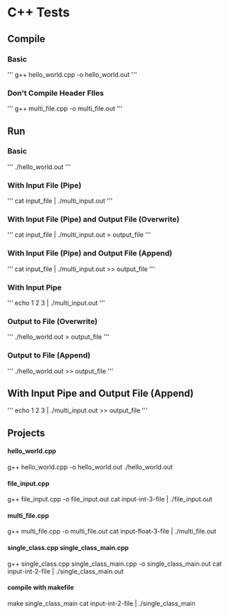 # C++ Tests

## Compile 
### Basic
'''
g++ hello_world.cpp -o hello_world.out
'''

### Don't Compile Header FIles
'''
g++ multi_file.cpp -o multi_file.out
'''


## Run
### Basic
'''
./hello_world.out
'''

### With Input File (Pipe)
'''
cat input_file | ./multi_input.out
'''

### With Input File (Pipe) and Output File (Overwrite)
'''
cat input_file | ./multi_input.out > output_file
'''

### With Input File (Pipe) and Output File (Append)
'''
cat input_file | ./multi_input.out >> output_file
'''

### With Input Pipe
'''
echo 1 2 3 | ./multi_input.out
'''

### Output to File (Overwrite)
'''
./hello_world.out > output_file
'''

### Output to File (Append)
'''
./hello_world.out >> output_file
'''

## With Input Pipe and Output File (Append)
'''
echo 1 2 3 | ./multi_input.out >> output_file
'''

Projects
-------

#### hello_world.cpp
g++ hello_world.cpp -o hello_world.out
./hello_world.out

#### file_input.cpp
g++ file_input.cpp -o file_input.out
cat input-int-3-file | ./file_input.out

#### multi_file.cpp
g++ multi_file.cpp -o multi_file.out
cat input-float-3-file | ./multi_file.out

#### single_class.cpp single_class_main.cpp
g++ single_class.cpp single_class_main.cpp -o single_class_main.out
cat input-int-2-file | ./single_class_main.out

#### compile with makefile
make single_class_main
cat input-int-2-file | ./single_class_main